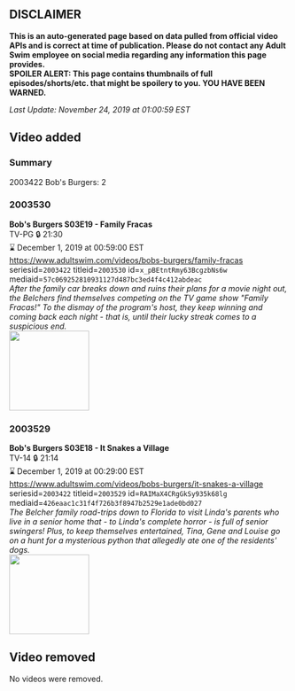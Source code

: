 ## DISCLAIMER
**This is an auto-generated page based on data pulled from official video APIs and is correct at time of publication. Please do not contact any Adult Swim employee on social media regarding any information this page provides.**  
**SPOILER ALERT: This page contains thumbnails of full episodes/shorts/etc. that might be spoilery to you. YOU HAVE BEEN WARNED.**  

_Last Update: November 24, 2019 at 01:00:59 EST_
## Video added
### Summary
2003422 Bob's Burgers: 2  
### 2003530
**Bob's Burgers S03E19 - Family Fracas**  
TV-PG 🔒 21:30  
⌛ December 1, 2019 at 00:59:00 EST  
https://www.adultswim.com/videos/bobs-burgers/family-fracas  
seriesid=`2003422` titleid=`2003530` id=`x_pBEtntRmy63BcgzbNs6w` mediaid=`57c069252810931127d487bc3ed4f4c412abdeac`  
_After the family car breaks down and ruins their plans for a movie night out, the Belchers find themselves competing on the TV game show "Family Fracas!" To the dismay of the program's host, they keep winning and coming back each night - that is, until their lucky streak comes to a suspicious end._  
<a href="https://i.cdn.turner.com/adultswim/big/image-upload/thumbnails/thumb-2_image-151085661885510.jpg"><img src="https://i.cdn.turner.com/adultswim/big/image-upload/thumbnails/thumb-2_image-151085661885510.jpg" height="144px" /></a>
### 2003529
**Bob's Burgers S03E18 - It Snakes a Village**  
TV-14 🔒 21:14  
⌛ December 1, 2019 at 00:29:00 EST  
https://www.adultswim.com/videos/bobs-burgers/it-snakes-a-village  
seriesid=`2003422` titleid=`2003529` id=`RAIMaX4CRgGkSy935k68lg` mediaid=`426eaac1c31f4f726b3f8947b2529e1ade0bd027`  
_The Belcher family road-trips down to Florida to visit Linda's parents who live in a senior home that - to Linda's complete horror - is full of senior swingers! Plus, to keep themselves entertained, Tina, Gene and Louise go on a hunt for a mysterious python that allegedly ate one of the residents' dogs._  
<a href="https://i.cdn.turner.com/adultswim/big/image-upload/thumbnails/thumb-2_image-15108565676568.jpg"><img src="https://i.cdn.turner.com/adultswim/big/image-upload/thumbnails/thumb-2_image-15108565676568.jpg" height="144px" /></a>
## Video removed
No videos were removed.  
